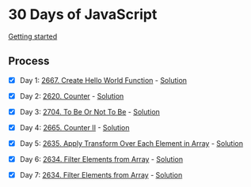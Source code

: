 # 30 Days of JavaScript

[Getting started](https://leetcode.com/studyplan/30-days-of-javascript/)

## Process

- [x] Day 1: [2667. Create Hello World Function](https://leetcode.com/problems/create-hello-world-function/description/?envType=study-plan-v2&envId=30-days-of-javascript) - [Solution](https://github.com/info-chientran/lc-30days-of-javascript/blob/master/day1/index.js)

- [x] Day 2: [2620. Counter](https://leetcode.com/problems/counter/?envType=study-plan-v2&envId=30-days-of-javascript) - [Solution](https://github.com/info-chientran/lc-30days-of-javascript/blob/master/day2/index.js)

- [x] Day 3: [2704. To Be Or Not To Be](https://leetcode.com/problems/to-be-or-not-to-be/?envType=study-plan-v2&envId=30-days-of-javascript) - [Solution](https://github.com/info-chientran/lc-30days-of-javascript/blob/master/day3/index.js)

- [x] Day 4: [2665. Counter II](https://leetcode.com/problems/counter-ii/?envType=study-plan-v2&envId=30-days-of-javascript) - [Solution](https://github.com/info-chientran/lc-30days-of-javascript/blob/master/day4/index.js)

- [x] Day 5: [2635. Apply Transform Over Each Element in Array](https://leetcode.com/problems/apply-transform-over-each-element-in-array/description/?envType=study-plan-v2&envId=30-days-of-javascript) - [Solution](https://github.com/info-chientran/lc-30days-of-javascript/blob/master/day5/index.js)

- [x] Day 6: [2634. Filter Elements from Array](https://leetcode.com/problems/filter-elements-from-array/description/?envType=study-plan-v2&envId=30-days-of-javascript) - [Solution](https://github.com/info-chientran/lc-30days-of-javascript/blob/master/day6/index.js)

- [x] Day 7: [2634. Filter Elements from Array](https://leetcode.com/problems/array-reduce-transformation/?envType=study-plan-v2&envId=30-days-of-javascript) - [Solution](https://github.com/info-chientran/lc-30days-of-javascript/blob/master/day7/index.js)

